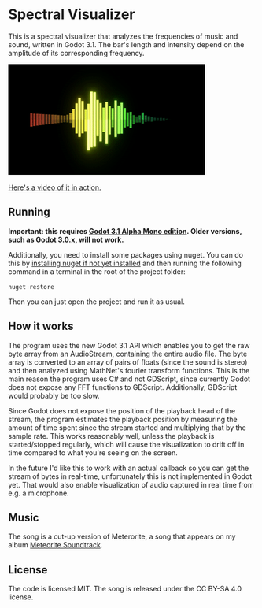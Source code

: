 # Spectral Visualizer 

This is a spectral visualizer that analyzes the frequencies of music and sound, written in Godot 3.1. The bar's length and intensity depend on the amplitude of its corresponding frequency.

![demo](demo/demo.gif)

[Here's a video of it in action.](https://www.youtube.com/watch?v=7Ksw95gDI1c)

## Running

**Important: this requires [Godot 3.1 Alpha Mono edition](https://godotengine.org/article/dev-snapshot-godot-3-1-alpha-1). Older versions, such as Godot 3.0.x, will not work.**

Additionally, you need to install some packages using nuget. You can do this by [installing nuget if not yet installed](https://docs.microsoft.com/en-us/nuget/install-nuget-client-tools) and then running the following command in a terminal in the root of the project folder:

```
nuget restore
```

Then you can just open the project and run it as usual.

## How it works

The program uses the new Godot 3.1 API which enables you to get the raw byte array from an AudioStream, containing the entire audio file. The byte array is converted to an array of pairs of floats (since the sound is stereo) and then analyzed using MathNet's fourier transform functions. This is the main reason the program uses C# and not GDScript, since currently Godot does not expose any FFT functions to GDScript. Additionally, GDScript would probably be too slow.

Since Godot does not expose the position of the playback head of the stream, the program estimates the playback position by measuring the amount of time spent since the stream started and multiplying that by the sample rate. This works reasonably well, unless the playback is started/stopped regularly, which will cause the visualization to drift off in time compared to what you're seeing on the screen.

In the future I'd like this to work with an actual callback so you can get the stream of bytes in real-time, unfortunately this is not implemented in Godot yet. That would also enable visualization of audio captured in real time from e.g. a microphone.

## Music

The song is a cut-up version of Meterorite, a song that appears on my album [Meteorite Soundtrack](https://kenophos.bandcamp.com/album/meteorite-soundtrack).

## License

The code is licensed MIT. The song is released under the CC BY-SA 4.0 license.
